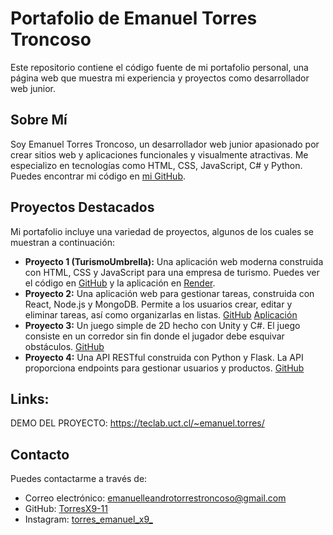 # Portafolio de Emanuel Torres Troncoso

Este repositorio contiene el código fuente de mi portafolio personal, una página web que muestra mi experiencia y proyectos como desarrollador web junior.

## Sobre Mí

Soy Emanuel Torres Troncoso, un desarrollador web junior apasionado por crear sitios web y aplicaciones funcionales y visualmente atractivas. Me especializo en tecnologías como HTML, CSS, JavaScript, C# y Python.  Puedes encontrar mi código en [mi GitHub](https://github.com/TorresX9-11).

## Proyectos Destacados

Mi portafolio incluye una variedad de proyectos, algunos de los cuales se muestran a continuación:

* **Proyecto 1 (TurismoUmbrella):** Una aplicación web moderna construida con HTML, CSS y JavaScript para una empresa de turismo.  Puedes ver el código en [GitHub](https://github.com/JoTche93/TurismoUmbrella) y la aplicación en [Render](https://turismoumbrela.onrender.com/).
* **Proyecto 2:** Una aplicación web para gestionar tareas, construida con React, Node.js y MongoDB.  Permite a los usuarios crear, editar y eliminar tareas, así como organizarlas en listas.  [GitHub](https://github.com/usuario/proyecto2) [Aplicación](https://proyecto2.com)
* **Proyecto 3:** Un juego simple de 2D hecho con Unity y C#.  El juego consiste en un corredor sin fin donde el jugador debe esquivar obstáculos. [GitHub](https://github.com/usuario/proyecto3)
* **Proyecto 4:** Una API RESTful construida con Python y Flask.  La API proporciona endpoints para gestionar usuarios y productos. [GitHub](https://github.com/usuario/proyecto4)

## Links:

DEMO DEL PROYECTO: https://teclab.uct.cl/~emanuel.torres/

## Contacto
Puedes contactarme a través de:

* Correo electrónico: emanuelleandrotorrestroncoso@gmail.com
* GitHub: [TorresX9-11](https://github.com/TorresX9-11)
* Instagram: [torres_emanuel_x9_](https://www.instagram.com/torres_emanuel_x9_/?)



